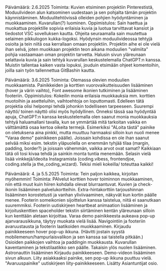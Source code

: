 Päivämäärä: 2.6.2025
Toiminta: Kuvien etsiminen projektiin Pinterestistä, Moduulivideon alun katsominen uudestaan ja sen pohjalta tämän projektin käynnistäminen. Moduulitehtövissä olleiden pohjien hyödyntäminen ja muokkaaminen. Kuvarullan(?) luominen.
Oppimistulos: Sain haettua ja muokattua projektille sopivia erilaisia kuvia ja luotua tarvittavat kansiot ja tiedostot VSC sovelluksen kautta. Ohjeita seuraamalla sain muutettua selaimen pikkulogon kukka-logoksi. Hyödynsin moduulivideossa tehtyjä osioita ja tein niitä osa kerrallaan omaan projektiin. Projektin aihe ei ole vielä ihan selvä, joten muokkaan projektin teon aikana moduulien "valmiita" pohjia vastaamaan oman projektin tarvetta. Halusin sivun yläreunaan selattavia kuvia ja sain tehtyä kuvarullan keskustelemalla ChatGPT:n kanssa. Muistin tallentaa kaiken vasta lopuksi, jouduin etsimään ohjeet komentoihin, joilla sain työn tallennettua GitBashin kautta.


Päivämäärä: 3.6.2025
Toiminta: Olemassa olevien moduulien muokkaamista. Painikkeiden ja korttien vuorovaikutteisuuden lisääminen (hover ja värin vaihto), Font awesome ikonien tutkiminen ja lisääminen footeriin.
Oppimistulos: Kokeilin monia erilaisia muokkauksia mm. korttien muotoihin ja asetteluihin, vaihtoehtoja on loputtomasti. Edelleen tätä projektia olisi helpompi tehdä johonkin todelliseen tarpeeseen. Suurempi näyttö/ toinen näyttö olisi myös hyödyllinen. Onneksi tässä saa hyödyntää apuja, ChatGPT:n kanssa keskustelemalla olen saanut monia muokkauksia tehtyä haluamallani tavalla, kun se ymmärtää mitä tarkoitan vaikka en välttämättä osaa kertoa oikeita termejä. Esimerkiksi "ALoita tästä" painike on oletuksena aina pinkki, mutta muuttuu harmaaksi silloin kun nuoli menee "Varaa demo" painikkeen päälle). Joissain kohdissa en ole ihan saanut selvää miksi esim. tekstin yläpuolella on enemmän tyhjää tilaa (margin, padding, border?) ja joissain vähemmän, vaikka arvot ovat samat? Kaikkiaan tätä oli tosi kivaa tehdä ja sainkin monta tuntia menemään. Selasin vielä lisää vinkkejä/ideoita Instagramista (coding.vibess, frontendjoe, coding.stella ja the_coding_wizard). Tekisi mieli kokeilla/ toteuttaa kaikki!

Päivämäärä: 4. ja 5.5.2025 
Toiminta: Tein paljon kaikkea, kirjoitan myöhemmin!
Toiminta: PAlvelut korttien hover toiminnon muokkaaminen, niin että muut kuin hiiren kohdalla olevat blurraantuvat. Kuvien ja check-ikonin lisääminen palvelukortteihin.  Extra-hintakorttiin tarjoushinnan lisääminen korostetusti ja vanhan yliviivaaminen, näkyvät kun kortin päälle menee. Footerin someikonien sijoittelun kanssa taistelua, niitä ei saanutkaan suuremmiksi. Footerin uutiskirjeen heartbeat animaation lisääminen ja kirjoituskenttien spaceholder tekstin siirtäminen kentän yläreunaan silloin kun kenttään aletaan kirjoittaa. Varaa demo painikkeesta aukeava pop-up ajanvarausikkuna, täytyy muokata vielä lisää. Navigointiin ja footeriin avaruustausta ja footerin laatikoiden muokkaaminen. Kirjaudu painikkeeseen hover pop-up ikkuna. (Hävitti jostain syystä mobilemenun/hampurlaisvalikon ja sen kanssa sai taistella pitkään.) Osioiden paikkojen vaihtoa ja paddingin muokkausta. Kuvarullan kaventaminen ja tekstilaatikko sen päälle. Takaisin ylös nuolen lisääminen. Astronauttin lisääminen Kirjaudu painikkeeseen. Demo-videon lisääminen sivun alkuun. Liity asiakkaaksi painike, sen pop-up ikkuna puuttuu vielä. "Avaruuspainike" uutiskirjeen liity-painikkeeseen. Lisätty Asiantuntijat osio.
